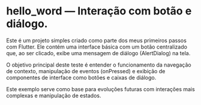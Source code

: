 # hello_word — Interação com botão e diálogo.

Este é um projeto simples criado como parte dos meus primeiros passos com Flutter. Ele contém uma interface básica com um botão centralizado que, ao ser clicado, exibe uma mensagem de diálogo (AlertDialog) na tela.

O objetivo principal deste teste é entender o funcionamento da navegação de contexto, manipulação de eventos (onPressed) e exibição de componentes de interface como botões e caixas de diálogo.

Este exemplo serve como base para evoluções futuras com interações mais complexas e manipulação de estados.
